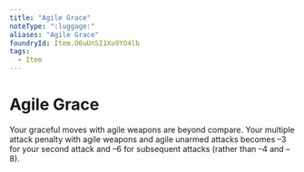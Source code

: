 ```yaml
---
title: "Agile Grace"
noteType: ":luggage:"
aliases: "Agile Grace"
foundryId: Item.O6uUnSI1Xu9YO4lb
tags:
  - Item
---
```


# Agile Grace

Your graceful moves with agile weapons are beyond compare. Your multiple attack penalty with agile weapons and agile unarmed attacks becomes –3 for your second attack and –6 for subsequent attacks (rather than –4 and –8).
